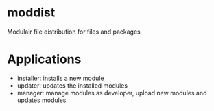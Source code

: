 moddist
=======

Modulair file distribution for files and packages

Applications
============

  * installer: installs a new module
  * updater:   updates the installed modules
  * manager:   manage modules as developer, upload new modules and updates modules